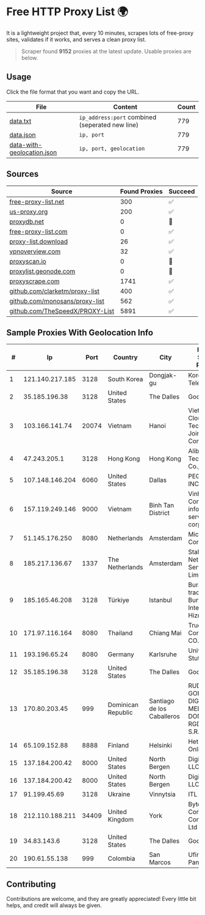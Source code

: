 
# Free HTTP Proxy List 🌍

It is a lightweight project that, every 10 minutes, scrapes lots of free-proxy sites, validates if it works, and serves a clean proxy list.


> Scraper found **9152** proxies at the latest update. Usable proxies are below.

## Usage

Click the file format that you want and copy the URL.


|File|Content|Count|
|----|-------|-----|
|[data.txt](https://raw.githubusercontent.com/themiralay/Proxy-List-World/master/data.txt)|`ip_address:port` combined (seperated new line)|779|
|[data.json](https://raw.githubusercontent.com/themiralay/Proxy-List-World/master/data.json)|`ip, port`|779|
|[data-with-geolocation.json](https://raw.githubusercontent.com/themiralay/Proxy-List-World/master/data-with-geolocation.json)|`ip, port, geolocation`|779|

## Sources

|Source|Found Proxies|Succeed|
|------|-------------|-------|
|[free-proxy-list.net](https://free-proxy-list.net)|300|✅|
|[us-proxy.org](https://www.us-proxy.org)|200|✅|
|[proxydb.net](http://proxydb.net)|0|🚫|
|[free-proxy-list.com](https://free-proxy-list.com/?page=&port=&type%5B%5D=http&type%5B%5D=https&up_time=0&search=Search)|0|✅|
|[proxy-list.download](https://www.proxy-list.download/HTTP)|26|✅|
|[vpnoverview.com](https://vpnoverview.com/privacy/anonymous-browsing/free-proxy-servers)|32|✅|
|[proxyscan.io](https://www.proxyscan.io)|0|🚫|
|[proxylist.geonode.com](https://proxylist.geonode.com/api/proxy-list?limit=300&page=1&sort_by=lastChecked&sort_type=desc&protocols=http,https)|0|🚫|
|[proxyscrape.com](https://api.proxyscrape.com/v2/?request=displayproxies&protocol=http&timeout=10000&country=all&ssl=all&anonymity=all)|1741|✅|
|[github.com/clarketm/proxy-list](https://raw.githubusercontent.com/clarketm/proxy-list/master/proxy-list-raw.txt)|400|✅|
|[github.com/monosans/proxy-list](https://raw.githubusercontent.com/monosans/proxy-list/main/proxies/http.txt)|562|✅|
|[github.com/TheSpeedX/PROXY-List](https://raw.githubusercontent.com/TheSpeedX/PROXY-List/master/http.txt)|5891|✅|


## Sample Proxies With Geolocation Info

|#|Ip|Port|Country|City|Internet Service Provider|
|-|--|----|-------|----|-------------------------|
|1|121.140.217.185|3128|South Korea|Dongjak-gu|Korea Telecom|
|2|35.185.196.38|3128|United States|The Dalles|Google LLC|
|3|103.166.141.74|20074|Vietnam|Hanoi|Viet NAM Cloud Technology Joint Stock Company|
|4|47.243.205.1|3128|Hong Kong|Hong Kong|Alibaba (US) Technology Co., Ltd.|
|5|107.148.146.204|6060|United States|Dallas|PEG TECH INC|
|6|157.119.249.146|9000|Vietnam|Binh Tan District|VinhNam Commercial informatics service corporation|
|7|51.145.176.250|8080|Netherlands|Amsterdam|Microsoft Corporation|
|8|185.217.136.67|1337|The Netherlands|Amsterdam|Stallion Network Services Limited|
|9|185.165.46.208|3128|Türkiye|Istanbul|Burak Buylu trading as BurtiNET Internet Hizmetleri|
|10|171.97.116.164|8080|Thailand|Chiang Mai|True Internet Corporation CO. Ltd.|
|11|193.196.65.24|8080|Germany|Karlsruhe|Universitaet Stuttgart|
|12|35.185.196.38|3128|United States|The Dalles|Google LLC|
|13|170.80.203.45|999|Dominican Republic|Santiago de los Caballeros|RUDDY GONZALEZ DIGITAL MEDIA DOMINICANA, RGDIMAX, S.R.L|
|14|65.109.152.88|8888|Finland|Helsinki|Hetzner Online GmbH|
|15|137.184.200.42|8000|United States|North Bergen|DigitalOcean, LLC|
|16|137.184.200.42|8000|United States|North Bergen|DigitalOcean, LLC|
|17|91.199.45.69|3128|Ukraine|Vinnytsia|ITL LLC|
|18|212.110.188.211|34409|United Kingdom|York|Bytemark Computer Consulting Ltd /19|
|19|34.83.143.6|3128|United States|The Dalles|Google LLC|
|20|190.61.55.138|999|Colombia|San Marcos|Ufinet Panama S.A.|



## Contributing

Contributions are welcome, and they are greatly appreciated! Every
little bit helps, and credit will always be given.

